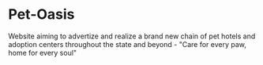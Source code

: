 # Pet-Oasis
Website aiming to advertize and realize a brand new chain of pet hotels and adoption centers throughout the state and beyond - "Care for every paw, home for every soul"
